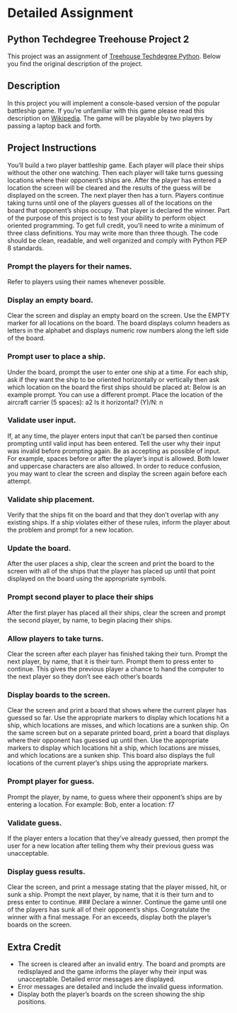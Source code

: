 # Detailed Assignment

## Python Techdegree Treehouse Project 2

This project was an assignment of [Treehouse Techdegree Python](https://teamtreehouse.com/techdegree/python-web-development). Below you find the original description of the project.

## Description

In this project you will implement a console-based version of the popular battleship game. If you’re unfamiliar with this game please read this description on [Wikipedia](https://en.wikipedia.org/wiki/Battleship_(game)#Description). The game will be playable by two players by passing a laptop back and forth.

## Project Instructions

You’ll build a two player battleship game. Each player will place their ships without the other one watching. Then each player will take turns guessing locations where their opponent’s ships are. After the player has entered a location the screen will be cleared and the results of the guess will be displayed on the screen. The next player then has a turn. Players continue taking turns until one of the players guesses all of the locations on the board that opponent’s ships occupy. That player is declared the winner.
Part of the purpose of this project is to test your ability to perform object oriented programming. To get full credit, you’ll need to write a minimum of three class definitions. You may write more than three though.
The code should be clean, readable, and well organized and comply with Python PEP 8 standards.

### Prompt the players for their names.
Refer to players using their names whenever possible.
### Display an empty board.
Clear the screen and display an empty board on the screen. Use the EMPTY marker for all locations on the board. The board displays column headers as letters in the alphabet and displays numeric row numbers along the left side of the board.
### Prompt user to place a ship.
Under the board, prompt the user to enter one ship at a time. For each ship, ask if they want the ship to be oriented horizontally or vertically then ask which location on the board the first ships should be placed at: Below is an example prompt. You can use a different prompt.
Place the location of the aircraft carrier (5 spaces): a2 Is it horizontal? (Y)/N: n
### Validate user input.
If, at any time, the player enters input that can’t be parsed then continue prompting until valid input has been entered. Tell the user why their input was invalid before prompting again.
Be as accepting as possible of input. For example, spaces before or after the player’s input is allowed. Both lower and uppercase characters are also allowed. In order to reduce confusion, you may want to clear the screen and display the screen again before each attempt.
### Validate ship placement.
Verify that the ships fit on the board and that they don’t overlap with any existing ships. If a ship violates either of these rules, inform the player about the problem and prompt for a new location.
### Update the board.
After the user places a ship, clear the screen and print the board to the screen with all of the ships that the player has placed up until that point displayed on the board using the appropriate symbols.
### Prompt second player to place their ships
After the first player has placed all their ships, clear the screen and prompt the second player, by name, to begin placing their ships.
### Allow players to take turns.
Clear the screen after each player has finished taking their turn. Prompt the next player, by name, that it is their turn. Prompt them to press enter to continue. This gives the previous player a chance to hand the computer to the next player so they don’t see each other’s boards
### Display boards to the screen.
Clear the screen and print a board that shows where the current player has guessed so far. Use the appropriate markers to display which locations hit a ship, which locations are misses, and which locations are a sunken ship.
On the same screen but on a separate printed board, print a board that displays where their opponent has guessed up until then. Use the appropriate markers to display which locations hit a ship, which locations are misses, and which locations are a sunken ship. This board also displays the full locations of the current player’s ships using the appropriate markers.
### Prompt player for guess.
Prompt the player, by name, to guess where their opponent’s ships are by entering a location. For example:
Bob, enter a location: f7
### Validate guess.
If the player enters a location that they’ve already guessed, then prompt the user for a new location after telling them why their previous guess was unacceptable.
### Display guess results.
Clear the screen, and print a message stating that the player missed, hit, or sunk a ship. Prompt the next player, by name, that it is their turn and to press enter to continue.
### Declare a winner.
Continue the game until one of the players has sunk all of their opponent’s ships. Congratulate the winner with a final message. For an exceeds, display both the player’s boards on the screen.

## Extra Credit

- The screen is cleared after an invalid entry. The board and prompts are redisplayed and the game informs the player why their input was unacceptable.
Detailed error messages are displayed.
- Error messages are detailed and include the invalid guess information.
- Display both the player’s boards on the screen showing the ship positions.
